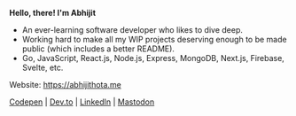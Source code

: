**Hello, there! I'm Abhijit**  
- An ever-learning software developer who likes to dive deep. 
- Working hard to make all my WIP projects deserving enough to be made public (which includes a better README).
- Go, JavaScript, React.js, Node.js, Express, MongoDB, Next.js, Firebase, Svelte, etc.

Website: https://abhijithota.me

[Codepen](https://codepen.io/kretaceous) | [Dev.to](https://dev.to/kretaceous) | [LinkedIn](https://linkedin.com/in/abhijit-hota) | <a rel="me" href="https://hachyderm.io/@kretaceous">Mastodon</a>
